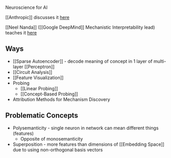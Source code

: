 Neuroscience for AI

[[Anthropic]] discusses it [here](https://www.anthropic.com/research/interpretability-dreams)

[[Neel Nanda]] ([[Google DeepMind]] Mechanistic Interpretability lead) teaches it [here](https://docs.google.com/document/d/1p-ggQV3vVWIQuCccXEl1fD0thJOgXimlbBpGk6FI32I/edit?pli=1&tab=t.0#heading=h.y0ohi6l5z9qn)

## Ways
- [[Sparse Autoencoder]] - decode meaning of concept in 1 layer of multi-layer [[Perceptron]]
- [[Circuit Analysis]]
- [[Feature Visualization]]
- Probing
	- [[Linear Probing]]
	- [[Concept-Based Probing]]
- Attribution Methods for Mechanism Discovery

## Problematic Concepts
- Polysemanticity - single neuron in network can mean different things (features)
	- Opposite of monosemanticity
- Superposition - more features than dimensions of [[Embedding Space]] due to using non-orthogonal basis vectors